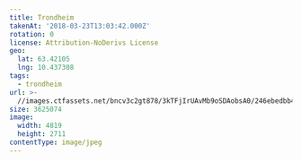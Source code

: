 ```yaml
---
title: Trondheim
takenAt: '2018-03-23T13:03:42.000Z'
rotation: 0
license: Attribution-NoDerivs License
geo:
  lat: 63.42105
  lng: 10.437308
tags:
  - trondheim
url: >-
  //images.ctfassets.net/bncv3c2gt878/3kTFjIrUAvMb9oSDAobsA0/246ebedbb4fce4b5543f26c26506b9d3/trondheim_40985900361_o
size: 3625074
image:
  width: 4819
  height: 2711
contentType: image/jpeg
---
```


